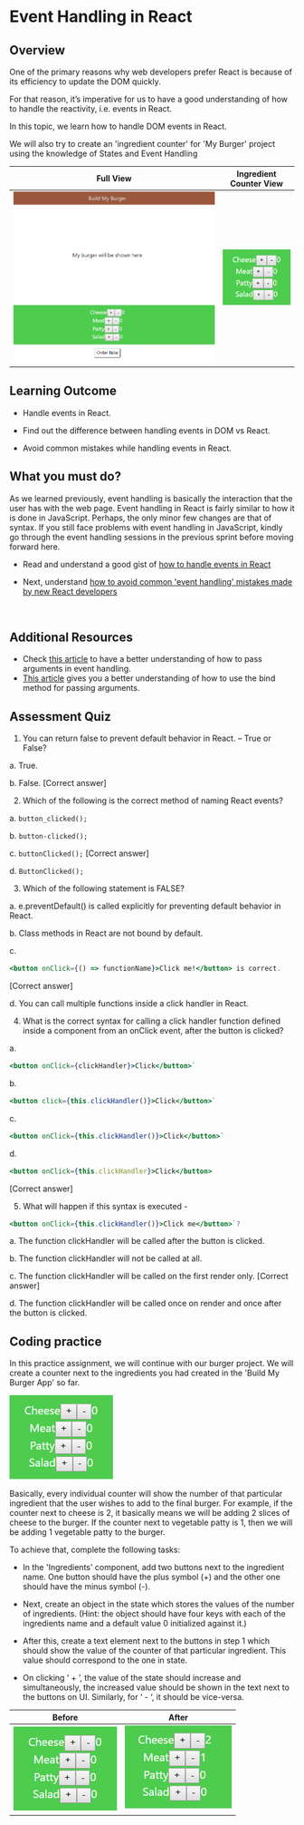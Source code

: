 # Event Handling in React

## Overview

One of the primary reasons why web developers prefer React is because of its efficiency to update the DOM quickly.

 For that reason, it’s imperative for us to have a good understanding of how to handle the reactivity, i.e. events in React.

In this topic, we learn how to handle DOM events in React.

We will also try to create an 'ingredient counter' for 'My Burger' project using the knowledge of States and Event Handling

|Full View|Ingredient Counter View|
|---|---|
|![](../images/BMBT21.PNG)|![](../images/BMBT22.PNG)|


## Learning Outcome

 
-	Handle events in React.

-	Find out the difference between handling events in DOM vs React.

-	Avoid common mistakes while handling events in React.

## What you must do?

As we learned previously, event handling is basically the interaction that the user has with the web page. Event handling in React is fairly similar to how it is done in JavaScript. Perhaps, the only minor few changes are that of syntax. If you still face problems with event handling in JavaScript, kindly go through the event handling sessions in the previous sprint before moving forward here.

-	Read and understand a good gist of [how to handle events in React](https://reactjs.org/docs/handling-events.html) 

-	Next, understand [how to avoid common 'event handling' mistakes made by new React developers](https://upmostly.com/tutorials/react-onclick-event-handling-with-examples)

<br />

## Additional Resources

- Check [this article](https://www.freecodecamp.org/news/reactjs-pass-parameters-to-event-handlers-ca1f5c422b9/) to have a better understanding of how to pass arguments in event handling.
- [This article](https://hackernoon.com/passing-arguments-to-react-event-handlers-the-easy-way-3bf8e52f7705) gives you a better understanding of how to use the bind method for passing arguments.

## Assessment Quiz

1.	You can return false to prevent default behavior in React. – True or False?

a.	True.

b.	False. [Correct answer]


2.	Which of the following is the correct method of naming React events?

a.	`button_clicked();`

b.	`button-clicked();`

c.	`buttonClicked();` [Correct answer]

d.	`ButtonClicked();`


3.	Which of the following statement is FALSE?

a.	e.preventDefault() is called explicitly for preventing default behavior in React.

b.	Class methods in React are not bound by default.

c.	

```jsx
<button onClick={() => functionName}>Click me!</button> is correct.
```  
[Correct answer]

d.	You can call multiple functions inside a click handler in React.


4.	What is the correct syntax for calling a click handler function defined inside a component from an onClick event, after the button is clicked?

a.
```jsx	
<button onClick={clickHandler}>Click</button>`
```
b.	
```jsx
<button click={this.clickHandler()}>Click</button>`
```
c.	
```jsx
<button onClick={this.clickHandler()}>Click</button>`
```
d.	
```jsx
<button onClick={this.clickHandler}>Click</button>
```
[Correct answer]


5.	What will happen if this syntax is executed - 

```jsx
<button onClick={this.clickHandler()}>Click me</button>`?
```
a.	The function clickHandler will be called after the button is clicked.

b.	The function clickHandler will not be called at all.

c.	The function clickHandler will be called on the first render only. [Correct answer]

d.	The function clickHandler will be called once on render and once after the button is clicked.

## Coding practice

In this practice assignment, we will continue with our burger project. We will create a counter next to the ingredients you had created in the 'Build My Burger App' so far. 

![](../images/BMBT22.PNG)


Basically, every individual counter will show the number of that particular ingredient that the user wishes to add to the final burger. For example, if the counter next to cheese is 2, it basically means we will be adding 2 slices of cheese to the burger. If the counter next to vegetable patty is 1, then we will be adding 1 vegetable patty to the burger.

To achieve that, complete the following tasks:

-	In the 'Ingredients' component, add two buttons next to the ingredient name. One button should have the plus symbol (+) and the other one should have the minus symbol (-).


-	Next, create an object in the state which stores the values of the number of ingredients. (Hint: the object should have four keys with each of the ingredients name and a default value 0 initialized against it.)

-	After this, create a text element next to the buttons in step 1 which should show the value of the counter of that particular ingredient. This value should correspond to the one in state.

-	On clicking ‘ + ’, the value of the state should increase and simultaneously, the increased value should be shown in the text next to the buttons on UI. Similarly, for ‘ - ‘, it should be vice-versa.

|Before|After|
|---|---|
|![](../images/BMBT22.PNG)|![](../images/BMBT24.PNG)|